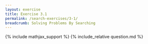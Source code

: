 ```yaml
---
layout: exercise
title: Exercise 3.1
permalink: /search-exercises/3-1/
breadcrumb: Solving Problems By Searching
---
```


{% include mathjax_support %}
{% include_relative question.md %}
